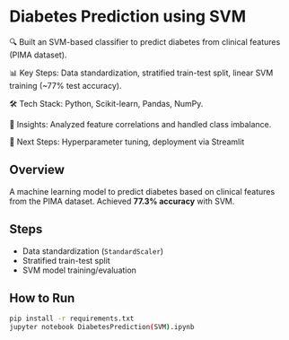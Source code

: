 # Diabetes Prediction using SVM

🔍 Built an SVM-based classifier to predict diabetes from clinical features (PIMA dataset).

📊 Key Steps: Data standardization, stratified train-test split, linear SVM training (~77% test accuracy).

🛠 Tech Stack: Python, Scikit-learn, Pandas, NumPy.

📌 Insights: Analyzed feature correlations and handled class imbalance.

🚀 Next Steps: Hyperparameter tuning, deployment via Streamlit

## Overview
A machine learning model to predict diabetes based on clinical features from the PIMA dataset. Achieved **77.3% accuracy** with SVM.

## Steps
- Data standardization (`StandardScaler`)
- Stratified train-test split
- SVM model training/evaluation

## How to Run
```bash
pip install -r requirements.txt
jupyter notebook DiabetesPrediction(SVM).ipynb
